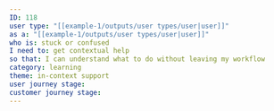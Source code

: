 ```yaml
---
ID: 118
user type: "[[example-1/outputs/user types/user|user]]"
as a: "[[example-1/outputs/user types/user|user]]"
who is: stuck or confused
I need to: get contextual help
so that: I can understand what to do without leaving my workflow
category: learning
theme: in-context support
user journey stage:
customer journey stage:
---
```

